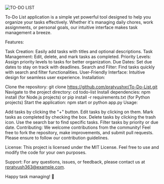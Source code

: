 ![TO-DO LIST](https://github.com/pratyushxr/To-Do-List/assets/113253685/40b4aee0-ecb2-4480-a069-fcb606cf8158)



To-Do List application is a simple yet powerful tool designed to help you organize your tasks effectively. Whether it's managing daily chores, work assignments, or personal goals, our intuitive interface makes task management a breeze.

Features:

Task Creation: Easily add tasks with titles and optional descriptions.
Task Management: Edit, delete, and mark tasks as completed.
Priority Levels: Assign priority levels to tasks for better organization.
Due Dates: Set due dates to stay on track with deadlines.
Search and Filter: Find tasks quickly with search and filter functionalities.
User-Friendly Interface: Intuitive design for seamless user experience.
Installation:

Clone the repository: git clone https://github.com/pratyushxr/To-Do-List.git
Navigate to the project directory: cd todo-list
Install dependencies: npm install (for Node.js projects) or pip install -r requirements.txt (for Python projects)
Start the application: npm start or python app.py
Usage:

Add tasks by clicking the "+" button.
Edit tasks by clicking on them.
Mark tasks as completed by checking the box.
Delete tasks by clicking the trash icon.
Use the search bar to find specific tasks.
Filter tasks by priority or due date.
Contributing:
We welcome contributions from the community! Feel free to fork the repository, make improvements, and submit pull requests. Please ensure to follow our contribution guidelines.

License:
This project is licensed under the MIT License. Feel free to use and modify the code for your own purposes.

Support:
For any questions, issues, or feedback, please contact us at rpratyush363@example.com.

Happy task managing! 🚀

